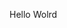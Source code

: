 Hello Wolrd



























































































































































































































































































































































































































































































































































































































































































































































































































































































































































































































































































































































































































































































































































































































































































































































































































































































































































































































































